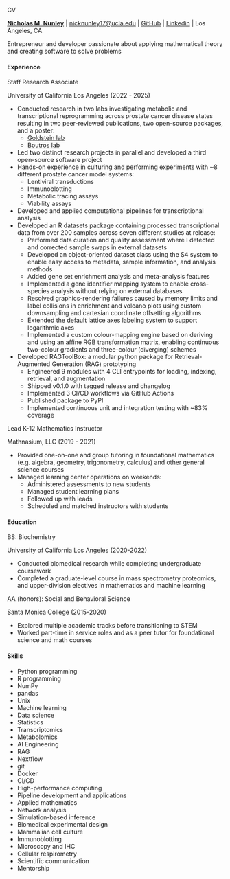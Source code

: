 CV

[**Nicholas M. Nunley**](https://nick-nunley.github.io/PersonalWebsite/) | [nicknunley17@ucla.edu](mailto:nicknunley17@ucla.edu) | [GitHub](https://github.com/Nick-Nunley) | [Linkedin](https://www.linkedin.com/in/nicholas-nunley/) | Los Angeles, CA 

Entrepreneur and developer passionate about applying mathematical theory and
creating software to solve problems

#### Experience

Staff Research Associate

University of California Los Angeles (2022 - 2025)

  * Conducted research in two labs investigating metabolic and transcriptional reprogramming across prostate cancer disease states resulting in two peer-reviewed publications, two open-source packages, and a poster:
    * [Goldstein lab](https://www.goldsteinlabucla.com/)
    * [Boutros lab](https://www.uclahealth.org/departments/urology/iuo/research/faculty-labs/dr-paul-boutros-lab)
  * Led two distinct research projects in parallel and developed a third open-source software project
  * Hands-on experience in culturing and performing experiments with ~8 different prostate cancer model systems:
    * Lentiviral transductions 
    * Immunoblotting 
    * Metabolic tracing assays 
    * Viability assays 
  * Developed and applied computational pipelines for transcriptional analysis
  * Developed an R datasets package containing processed transcriptional data from over 200 samples across seven different studies at release:
    * Performed data curation and quality assessment where I detected and corrected sample swaps in external datasets 
    * Developed an object-oriented dataset class using the S4 system to enable easy access to metadata, sample information, and analysis methods 
    * Added gene set enrichment analysis and meta-analysis features 
    * Implemented a gene identifier mapping system to enable cross-species analysis without relying on external databases 
    * Resolved graphics-rendering failures caused by memory limits and label collisions in enrichment and volcano plots using custom downsampling and cartesian coordinate offsetting algorithms 
    * Extended the default lattice axes labeling system to support logarithmic axes 
    * Implemented a custom colour-mapping engine based on deriving and using an affine RGB transformation matrix, enabling continuous two-colour gradients and three-colour (diverging) schemes 
  * Developed RAGToolBox: a modular python package for Retrieval-Augmented Generation (RAG) prototyping
    * Engineered 9 modules with 4 CLI entrypoints for loading, indexing, retrieval, and augmentation 
    * Shipped v0.1.0 with tagged release and changelog 
    * Implemented 3 CI/CD workflows via GitHub Actions 
    * Published package to PyPI 
    * Implemented continuous unit and integration testing with ~83% coverage 

Lead K-12 Mathematics Instructor

Mathnasium, LLC (2019 - 2021)

  * Provided one-on-one and group tutoring in foundational mathematics (e.g. algebra, geometry, trigonometry, calculus) and other general science courses
  * Managed learning center operations on weekends:
    * Administered assessments to new students 
    * Managed student learning plans 
    * Followed up with leads 
    * Scheduled and matched instructors with students 

#### Education

BS: Biochemistry

University of California Los Angeles (2020-2022)

  * Conducted biomedical research while completing undergraduate coursework
  * Completed a graduate-level course in mass spectrometry proteomics, and upper-division electives in mathematics and machine learning

AA (honors): Social and Behavioral Science

Santa Monica College (2015-2020)

  * Explored multiple academic tracks before transitioning to STEM
  * Worked part-time in service roles and as a peer tutor for foundational science and math courses

#### Skills

  * Python programming
  * R programming
  * NumPy
  * pandas
  * Unix
  * Machine learning
  * Data science
  * Statistics
  * Transcriptomics
  * Metabolomics
  * AI Engineering
  * RAG
  * Nextflow
  * git
  * Docker
  * CI/CD
  * High-performance computing
  * Pipeline development and applications
  * Applied mathematics
  * Network analysis
  * Simulation-based inference
  * Biomedical experimental design
  * Mammalian cell culture
  * Immunoblotting
  * Microscopy and IHC
  * Cellular respirometry
  * Scientific communication
  * Mentorship

